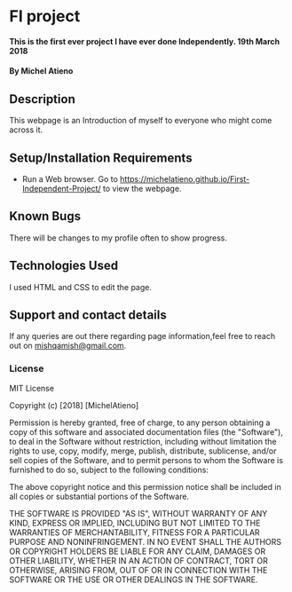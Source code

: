 # FI project
#### This is the first ever project I have ever done Independently. 19th March 2018
#### By Michel Atieno
## Description
This webpage is an Introduction of myself to everyone who might come across it.
## Setup/Installation Requirements
* Run a Web browser. Go to https://michelatieno.github.io/First-Independent-Project/ to view the webpage.
## Known Bugs
There will be changes to my profile often to show progress.
## Technologies Used
I used HTML and CSS to edit the page.
## Support and contact details
If any queries are out there regarding page information,feel free to reach out on mishqamish@gmail.com.
### License
MIT License

Copyright (c) [2018] [MichelAtieno]

Permission is hereby granted, free of charge, to any person obtaining a copy
of this software and associated documentation files (the "Software"), to deal
in the Software without restriction, including without limitation the rights
to use, copy, modify, merge, publish, distribute, sublicense, and/or sell
copies of the Software, and to permit persons to whom the Software is
furnished to do so, subject to the following conditions:

The above copyright notice and this permission notice shall be included in all
copies or substantial portions of the Software.

THE SOFTWARE IS PROVIDED "AS IS", WITHOUT WARRANTY OF ANY KIND, EXPRESS OR
IMPLIED, INCLUDING BUT NOT LIMITED TO THE WARRANTIES OF MERCHANTABILITY,
FITNESS FOR A PARTICULAR PURPOSE AND NONINFRINGEMENT. IN NO EVENT SHALL THE
AUTHORS OR COPYRIGHT HOLDERS BE LIABLE FOR ANY CLAIM, DAMAGES OR OTHER
LIABILITY, WHETHER IN AN ACTION OF CONTRACT, TORT OR OTHERWISE, ARISING FROM,
OUT OF OR IN CONNECTION WITH THE SOFTWARE OR THE USE OR OTHER DEALINGS IN THE
SOFTWARE.

